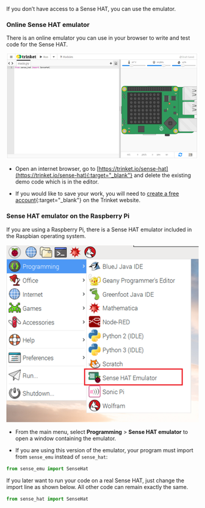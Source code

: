 If you don’t have access to a Sense HAT, you can use the emulator.

### Online Sense HAT emulator

There is an online emulator you can use in your browser to write and test code for the Sense HAT.

![Sense HAT emulator on trinket](images/sense-hat-trinket.png)

+ Open an internet browser, go to [https://trinket.io/sense-hat](https://trinket.io/sense-hat){:target="_blank"} and delete the existing demo code which is in the editor.

+ If you would like to save your work, you will need to [create a free account](https://trinket.io/signup){:target="_blank"} on the Trinket website.

### Sense HAT emulator on the Raspberry Pi

If you are using a Raspberry Pi, there is a Sense HAT emulator included in the Raspbian operating system.

![Sense HAT emulator on Raspbian](images/pi-emulator.png)

+ From the main menu, select **Programming** > **Sense HAT emulator** to open a window containing the emulator.

+ If you are using this version of the emulator, your program must import from `sense_emu` instead of `sense_hat`:

```python
from sense_emu import SenseHat
```

If you later want to run your code on a real Sense HAT, just change the import line as shown below. All other code can remain exactly the same.

```python
from sense_hat import SenseHat
```
